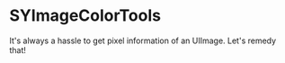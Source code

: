 # SYImageColorTools
It's always a hassle to get pixel information of an UIImage. Let's remedy that!

